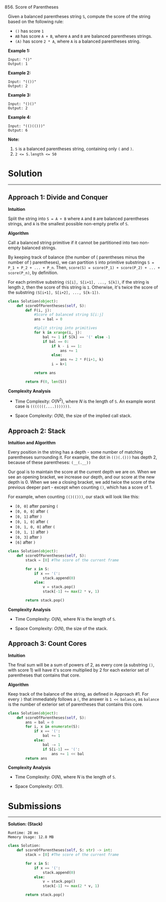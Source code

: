 856. Score of Parentheses

Given a balanced parentheses string `S`, compute the score of the string based on the following rule:

* `()` has score `1`
* `AB` has score `A + B`, where `A` and `B` are balanced parentheses strings.
* `(A)` has score `2 * A`, where `A` is a balanced parentheses string.
 

**Example 1:**
```
Input: "()"
Output: 1
```

**Example 2:**
```
Input: "(())"
Output: 2
```

**Example 3:**
```
Input: "()()"
Output: 2
```

**Example 4:**
```
Input: "(()(()))"
Output: 6
```

**Note:**

1. `S` is a balanced parentheses string, containing only `(` and `)`.
1. `2 <= S.length <= 50`

# Solution
---
## Approach 1: Divide and Conquer
**Intuition**

Split the string into `S = A + B` where `A` and `B` are balanced parentheses strings, and `A` is the smallest possible non-empty prefix of `S`.

**Algorithm**

Call a balanced string primitive if it cannot be partitioned into two non-empty balanced strings.

By keeping track of balance (the number of ( parentheses minus the number of ) parentheses), we can partition `S` into primitive substrings `S = P_1 + P_2 + ... + P_n`. Then, `score(S) = score(P_1) + score(P_2) + ... + score(P_n)`, by definition.

For each primitive substring `(S[i], S[i+1], ..., S[k])`, if the string is length `2`, then the score of this string is `1`. Otherwise, it's twice the score of the substring `(S[i+1], S[i+2], ..., S[k-1])`.

```python
class Solution(object):
    def scoreOfParentheses(self, S):
        def F(i, j):
            #Score of balanced string S[i:j]
            ans = bal = 0

            #Split string into primitives
            for k in xrange(i, j):
                bal += 1 if S[k] == '(' else -1
                if bal == 0:
                    if k - i == 1:
                        ans += 1
                    else:
                        ans += 2 * F(i+1, k)
                    i = k+1

            return ans

        return F(0, len(S))
```

**Complexity Analysis**

* Time Complexity: $O(N^2)$, where $N$ is the length of `S`. An example worst case is `(((((((....)))))))`.

* Space Complexity: $O(N)$, the size of the implied call stack.

## Approach 2: Stack
**Intuition and Algorithm**

Every position in the string has a depth - some number of matching parentheses surrounding it. For example, the dot in `(()(.()))` has depth 2, because of these parentheses: `(__(.__))`

Our goal is to maintain the score at the current depth we are on. When we see an opening bracket, we increase our depth, and our score at the new depth is 0. When we see a closing bracket, we add twice the score of the previous deeper part - except when counting `()`, which has a score of 1.

For example, when counting `(()(()))`, our stack will look like this:

* `[0, 0]` after parsing `(`
* `[0, 0, 0]` after `(`
* `[0, 1]` after `)`
* `[0, 1, 0]` after `(`
* `[0, 1, 0, 0]` after `(`
* `[0, 1, 1]` after `)`
* `[0, 3]` after `)`
* `[6]` after `)`

```python
class Solution(object):
    def scoreOfParentheses(self, S):
        stack = [0] #The score of the current frame

        for x in S:
            if x == '(':
                stack.append(0)
            else:
                v = stack.pop()
                stack[-1] += max(2 * v, 1)

        return stack.pop()
```

**Complexity Analysis**

* Time Complexity: $O(N)$, where $N$ is the length of `S`.

* Space Complexity: $O(N)$, the size of the stack.

## Approach 3: Count Cores
**Intuition**

The final sum will be a sum of powers of 2, as every core (a substring `()`, with score 1) will have it's score multiplied by 2 for each exterior set of parentheses that contains that core.

**Algorithm**

Keep track of the balance of the string, as defined in Approach #1. For every `)` that immediately follows a `(`, the answer is `1 << balance`, as `balance` is the number of exterior set of parentheses that contains this core.

```python
class Solution(object):
    def scoreOfParentheses(self, S):
        ans = bal = 0
        for i, x in enumerate(S):
            if x == '(':
                bal += 1
            else:
                bal -= 1
                if S[i-1] == '(':
                    ans += 1 << bal
        return ans
```

**Complexity Analysis**

* Time Complexity: $O(N)$, where $N$ is the length of `S`.

* Space Complexity: $O(1)$.

# Submissions
---
**Solution: (Stack)**
```
Runtime: 28 ms
Memory Usage: 12.8 MB
```
```python
class Solution:
    def scoreOfParentheses(self, S: str) -> int:
        stack = [0] #The score of the current frame

        for x in S:
            if x == '(':
                stack.append(0)
            else:
                v = stack.pop()
                stack[-1] += max(2 * v, 1)

        return stack.pop()
```